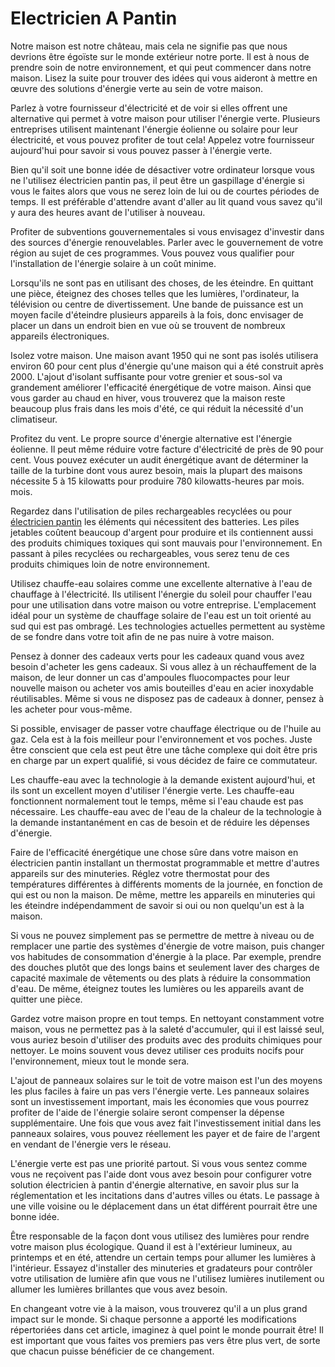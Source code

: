 # Electricien A Pantin

Notre maison est notre château, mais cela ne signifie pas que nous devrions être égoïste sur le monde extérieur notre porte. Il est à nous de prendre soin de notre environnement, et qui peut commencer dans notre maison. Lisez la suite pour trouver des idées qui vous aideront à mettre en œuvre des solutions d'énergie verte au sein de votre maison.

Parlez à votre fournisseur d'électricité et de voir si elles offrent une alternative qui permet à votre maison pour utiliser l'énergie verte. Plusieurs entreprises utilisent maintenant l'énergie éolienne ou solaire pour leur électricité, et vous pouvez profiter de tout cela! Appelez votre fournisseur aujourd'hui pour savoir si vous pouvez passer à l'énergie verte.

Bien qu'il soit une bonne idée de désactiver votre ordinateur lorsque vous ne l'utilisez électricien pantin pas, il peut être un gaspillage d'énergie si vous le faites alors que vous ne serez loin de lui ou de courtes périodes de temps. Il est préférable d'attendre avant d'aller au lit quand vous savez qu'il y aura des heures avant de l'utiliser à nouveau.

Profiter de subventions gouvernementales si vous envisagez d'investir dans des sources d'énergie renouvelables. Parler avec le gouvernement de votre région au sujet de ces programmes. Vous pouvez vous qualifier pour l'installation de l'énergie solaire à un coût minime.

Lorsqu'ils ne sont pas en utilisant des choses, de les éteindre. En quittant une pièce, éteignez des choses telles que les lumières, l'ordinateur, la télévision ou centre de divertissement. Une bande de puissance est un moyen facile d'éteindre plusieurs appareils à la fois, donc envisager de placer un dans un endroit bien en vue où se trouvent de nombreux appareils électroniques.

Isolez votre maison. Une maison avant 1950 qui ne sont pas isolés utilisera environ 60 pour cent plus d'énergie qu'une maison qui a été construit après 2000. L'ajout d'isolant suffisante pour votre grenier et sous-sol va grandement améliorer l'efficacité énergétique de votre maison. Ainsi que vous garder au chaud en hiver, vous trouverez que la maison reste beaucoup plus frais dans les mois d'été, ce qui réduit la nécessité d'un climatiseur.

Profitez du vent. Le propre source d'énergie alternative est l'énergie éolienne. Il peut même réduire votre facture d'électricité de près de 90 pour cent. Vous pouvez exécuter un audit énergétique avant de déterminer la taille de la turbine dont vous aurez besoin, mais la plupart des maisons nécessite 5 à 15 kilowatts pour produire 780 kilowatts-heures par mois. mois.

Regardez dans l'utilisation de piles rechargeables recyclées ou pour [électricien pantin](http://electricienpantin-juste.fr) les éléments qui nécessitent des batteries. Les piles jetables coûtent beaucoup d'argent pour produire et ils contiennent aussi des produits chimiques toxiques qui sont mauvais pour l'environnement. En passant à piles recyclées ou rechargeables, vous serez tenu de ces produits chimiques loin de notre environnement.

Utilisez chauffe-eau solaires comme une excellente alternative à l'eau de chauffage à l'électricité. Ils utilisent l'énergie du soleil pour chauffer l'eau pour une utilisation dans votre maison ou votre entreprise. L'emplacement idéal pour un système de chauffage solaire de l'eau est un toit orienté au sud qui est pas ombragé. Les technologies actuelles permettent au système de se fondre dans votre toit afin de ne pas nuire à votre maison.

Pensez à donner des cadeaux verts pour les cadeaux quand vous avez besoin d'acheter les gens cadeaux. Si vous allez à un réchauffement de la maison, de leur donner un cas d'ampoules fluocompactes pour leur nouvelle maison ou acheter vos amis bouteilles d'eau en acier inoxydable réutilisables. Même si vous ne disposez pas de cadeaux à donner, pensez à les acheter pour vous-même.

Si possible, envisager de passer votre chauffage électrique ou de l'huile au gaz. Cela est à la fois meilleur pour l'environnement et vos poches. Juste être conscient que cela est peut être une tâche complexe qui doit être pris en charge par un expert qualifié, si vous décidez de faire ce commutateur.

Les chauffe-eau avec la technologie à la demande existent aujourd'hui, et ils sont un excellent moyen d'utiliser l'énergie verte. Les chauffe-eau fonctionnent normalement tout le temps, même si l'eau chaude est pas nécessaire. Les chauffe-eau avec de l'eau de la chaleur de la technologie à la demande instantanément en cas de besoin et de réduire les dépenses d'énergie.

Faire de l'efficacité énergétique une chose sûre dans votre maison en électricien pantin installant un thermostat programmable et mettre d'autres appareils sur des minuteries. Réglez votre thermostat pour des températures différentes à différents moments de la journée, en fonction de qui est ou non la maison. De même, mettre les appareils en minuteries qui les éteindre indépendamment de savoir si oui ou non quelqu'un est à la maison.

Si vous ne pouvez simplement pas se permettre de mettre à niveau ou de remplacer une partie des systèmes d'énergie de votre maison, puis changer vos habitudes de consommation d'énergie à la place. Par exemple, prendre des douches plutôt que des longs bains et seulement laver des charges de capacité maximale de vêtements ou des plats à réduire la consommation d'eau. De même, éteignez toutes les lumières ou les appareils avant de quitter une pièce.

Gardez votre maison propre en tout temps. En nettoyant constamment votre maison, vous ne permettez pas à la saleté d'accumuler, qui il est laissé seul, vous auriez besoin d'utiliser des produits avec des produits chimiques pour nettoyer. Le moins souvent vous devez utiliser ces produits nocifs pour l'environnement, mieux tout le monde sera.

L'ajout de panneaux solaires sur le toit de votre maison est l'un des moyens les plus faciles à faire un pas vers l'énergie verte. Les panneaux solaires sont un investissement important, mais les économies que vous pourrez profiter de l'aide de l'énergie solaire seront compenser la dépense supplémentaire. Une fois que vous avez fait l'investissement initial dans les panneaux solaires, vous pouvez réellement les payer et de faire de l'argent en vendant de l'énergie vers le réseau.

L'énergie verte est pas une priorité partout. Si vous vous sentez comme vous ne reçoivent pas l'aide dont vous avez besoin pour configurer votre solution électricien à pantin d'énergie alternative, en savoir plus sur la réglementation et les incitations dans d'autres villes ou états. Le passage à une ville voisine ou le déplacement dans un état différent pourrait être une bonne idée.

Être responsable de la façon dont vous utilisez des lumières pour rendre votre maison plus écologique. Quand il est à l'extérieur lumineux, au printemps et en été, attendre un certain temps pour allumer les lumières à l'intérieur. Essayez d'installer des minuteries et gradateurs pour contrôler votre utilisation de lumière afin que vous ne l'utilisez lumières inutilement ou allumer les lumières brillantes que vous avez besoin.

En changeant votre vie à la maison, vous trouverez qu'il a un plus grand impact sur le monde. Si chaque personne a apporté les modifications répertoriées dans cet article, imaginez à quel point le monde pourrait être! Il est important que vous faites vos premiers pas vers être plus vert, de sorte que chacun puisse bénéficier de ce changement.

